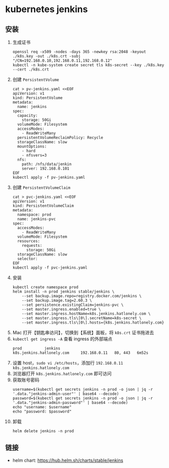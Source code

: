 # kubernetes jenkins

## 安装

1. 生成证书
    ```shell script
    openssl req -x509 -nodes -days 365 -newkey rsa:2048 -keyout ./k8s.key -out ./k8s.crt -subj "/CN=192.168.0.10,192.168.0.11,192.168.0.12"
    kubectl -n kube-system create secret tls k8s-secret --key ./k8s.key --cert ./k8s.crt
    ```
2. 创建 `PersistentVolume`
    ```shell script
    cat > pv-jenkins.yaml <<EOF
    apiVersion: v1
    kind: PersistentVolume
    metadata:
      name: jenkins
    spec:
      capacity:
        storage: 50Gi
      volumeMode: Filesystem
      accessModes:
        - ReadWriteMany
      persistentVolumeReclaimPolicy: Recycle
      storageClassName: slow
      mountOptions:
        - hard
        - nfsvers=3
      nfs:
        path: /nfs/data/jenkin
        server: 192.168.0.101
    EOF
    kubectl apply -f pv-jenkins.yaml
    ```
3. 创建 `PersistentVolumeClaim`
    ```shell script
    cat > pvc-jenkins.yaml <<EOF
    apiVersion: v1
    kind: PersistentVolumeClaim
    metadata:
      namespace: prod
      name: jenkins-pvc
    spec:
      accessModes:
        - ReadWriteMany
      volumeMode: Filesystem
      resources:
        requests:
          storage: 50Gi
      storageClassName: slow
      selector:
    EOF
    kubectl apply -f pvc-jenkins.yaml
    ```
4. 安装
    ```shell script
    kubectl create namespace prod
    helm install -n prod jenkins stable/jenkins \
        --set backup.image.repo=registry.docker.com/jenkins \
        --set backup.image.tag=2.60.3 \
        --set persistence.existingClaim=jenkins-pvc \
        --set master.ingress.enabled=true \
        --set master.ingress.hostName=k8s.jenkins.hatlonely.com \
        --set master.ingress.tls\[0\].secretName=k8s-secret \
        --set master.ingress.tls\[0\].hosts={k8s.jenkins.hatlonely.com}
    ```
5. Mac 打开【钥匙串访问】，切换到【系统】面板，将 `k8s.crt` 证书拖进去
6. `kubectl get ingress -A` 查看 ingress 的外部端点
    ```shell script
    prod          jenkins                              k8s.jenkins.hatlonely.com     192.168.0.11   80, 443   6m52s
    ```
7. 设置 host，`sudo vi /etc/hosts`，添加行 `192.168.0.11 k8s.jenkins.hatlonely.com`
8. 浏览器打开 `k8s.jenkins.hatlonely.com` 即可访问
9. 获取账号密码
    ```shell script
    username=$(kubectl get secrets jenkins -n prod -o json | jq -r '.data."jenkins-admin-user"' | base64 --decode)
    password=$(kubectl get secrets jenkins -n prod -o json | jq -r '.data."jenkins-admin-password"' | base64 --decode)
    echo "username: $username"
    echo "password: $password"
    ```
10. 卸载
    ```shell script
    helm delete jenkins -n prod
    ```
   
## 链接

- helm chart: <https://hub.helm.sh/charts/stable/jenkins>